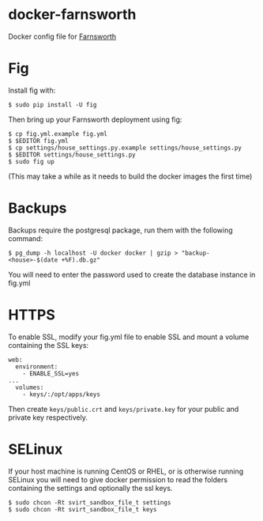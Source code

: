 # docker-farnsworth

Docker config file for [Farnsworth](https://github.com/knagra/farnsworth)

# Fig

Install fig with:

```
$ sudo pip install -U fig
```

Then bring up your Farnsworth deployment using fig:

```
$ cp fig.yml.example fig.yml
$ $EDITOR fig.yml
$ cp settings/house_settings.py.example settings/house_settings.py
$ $EDITOR settings/house_settings.py
$ sudo fig up
```

(This may take a while as it needs to build the docker images the first time)

# Backups

Backups require the postgresql package, run them with the following command:

```
$ pg_dump -h localhost -U docker docker | gzip > "backup-<house>-$(date +%F).db.gz"
```

You will need to enter the password used to create the database instance in fig.yml

# HTTPS

To enable SSL, modify your fig.yml file to enable SSL and mount a volume containing the SSL keys:

```
web:
  environment:
    - ENABLE_SSL=yes
...
  volumes:
    - keys/:/opt/apps/keys
```

Then create `keys/public.crt` and `keys/private.key` for your public and private key respectively.

# SELinux

If your host machine is running CentOS or RHEL, or is otherwise running SELinux you will need to give docker permission to read the folders containing the settings and optionally the ssl keys.

```
$ sudo chcon -Rt svirt_sandbox_file_t settings
$ sudo chcon -Rt svirt_sandbox_file_t keys
```
